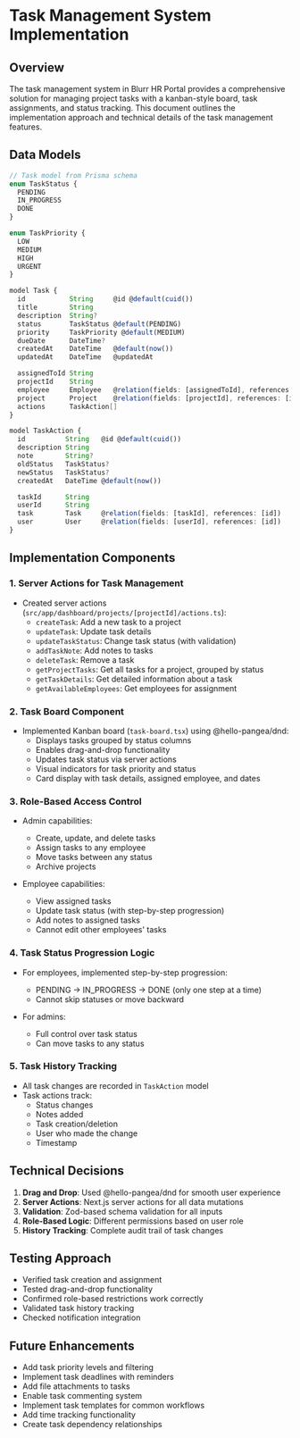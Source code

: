 # Task Management System Implementation

## Overview

The task management system in Blurr HR Portal provides a comprehensive solution for managing project tasks with a kanban-style board, task assignments, and status tracking. This document outlines the implementation approach and technical details of the task management features.

## Data Models

```typescript
// Task model from Prisma schema
enum TaskStatus {
  PENDING
  IN_PROGRESS
  DONE
}

enum TaskPriority {
  LOW
  MEDIUM
  HIGH
  URGENT
}

model Task {
  id           String     @id @default(cuid())
  title        String
  description  String?
  status       TaskStatus @default(PENDING)
  priority     TaskPriority @default(MEDIUM)
  dueDate      DateTime?
  createdAt    DateTime   @default(now())
  updatedAt    DateTime   @updatedAt

  assignedToId String
  projectId    String
  employee     Employee   @relation(fields: [assignedToId], references: [id])
  project      Project    @relation(fields: [projectId], references: [id])
  actions      TaskAction[]
}

model TaskAction {
  id          String   @id @default(cuid())
  description String
  note        String?
  oldStatus   TaskStatus?
  newStatus   TaskStatus?
  createdAt   DateTime @default(now())

  taskId      String
  userId      String
  task        Task     @relation(fields: [taskId], references: [id])
  user        User     @relation(fields: [userId], references: [id])
}
```

## Implementation Components

### 1. Server Actions for Task Management

- Created server actions (`src/app/dashboard/projects/[projectId]/actions.ts`):
  - `createTask`: Add a new task to a project
  - `updateTask`: Update task details
  - `updateTaskStatus`: Change task status (with validation)
  - `addTaskNote`: Add notes to tasks
  - `deleteTask`: Remove a task
  - `getProjectTasks`: Get all tasks for a project, grouped by status
  - `getTaskDetails`: Get detailed information about a task
  - `getAvailableEmployees`: Get employees for assignment

### 2. Task Board Component

- Implemented Kanban board (`task-board.tsx`) using @hello-pangea/dnd:
  - Displays tasks grouped by status columns
  - Enables drag-and-drop functionality
  - Updates task status via server actions
  - Visual indicators for task priority and status
  - Card display with task details, assigned employee, and dates

### 3. Role-Based Access Control

- Admin capabilities:

  - Create, update, and delete tasks
  - Assign tasks to any employee
  - Move tasks between any status
  - Archive projects

- Employee capabilities:
  - View assigned tasks
  - Update task status (with step-by-step progression)
  - Add notes to assigned tasks
  - Cannot edit other employees' tasks

### 4. Task Status Progression Logic

- For employees, implemented step-by-step progression:

  - PENDING → IN_PROGRESS → DONE (only one step at a time)
  - Cannot skip statuses or move backward

- For admins:
  - Full control over task status
  - Can move tasks to any status

### 5. Task History Tracking

- All task changes are recorded in `TaskAction` model
- Task actions track:
  - Status changes
  - Notes added
  - Task creation/deletion
  - User who made the change
  - Timestamp

## Technical Decisions

1. **Drag and Drop**: Used @hello-pangea/dnd for smooth user experience
2. **Server Actions**: Next.js server actions for all data mutations
3. **Validation**: Zod-based schema validation for all inputs
4. **Role-Based Logic**: Different permissions based on user role
5. **History Tracking**: Complete audit trail of task changes

## Testing Approach

- Verified task creation and assignment
- Tested drag-and-drop functionality
- Confirmed role-based restrictions work correctly
- Validated task history tracking
- Checked notification integration

## Future Enhancements

- Add task priority levels and filtering
- Implement task deadlines with reminders
- Add file attachments to tasks
- Enable task commenting system
- Implement task templates for common workflows
- Add time tracking functionality
- Create task dependency relationships
